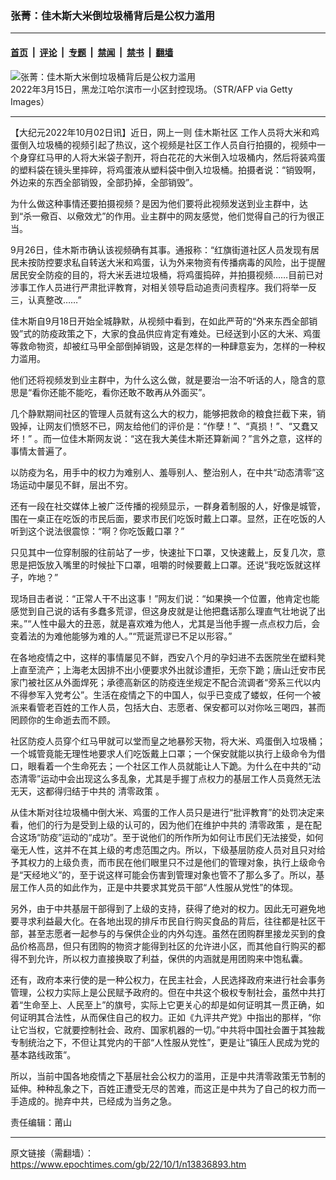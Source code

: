 ### 张菁：佳木斯大米倒垃圾桶背后是公权力滥用

---

#### [首页](../../../..?n13836893) &nbsp;|&nbsp; [评论](../../../../../epoch-comment?n13836893) &nbsp;|&nbsp; [专题](../../../../../epoch-special?n13836893) &nbsp;|&nbsp; [禁闻](../../../../../epoch-news?n13836893) &nbsp;|&nbsp; [禁书](../../../../../books?n13836893) &nbsp;|&nbsp; [翻墙](https://github.com/gfw-breaker/nogfw/blob/master/README.md?n13836893)


<div><img alt="张菁：佳木斯大米倒垃圾桶背后是公权力滥用" class="attachment-djy_600_400 size-djy_600_400 wp-post-image" src="https://i.epochtimes.com/assets/uploads/2022/09/id13831868-GettyImages-1239205075-600x400.jpg"/>
<div class="caption">
 2022年3月15日，黑龙江哈尔滨市一小区封控现场。（STR/AFP via Getty Images）
</div></div><hr/><div class="post_content" id="artbody" itemprop="articleBody">
 <!-- article content begin -->
 <p>
  【大纪元2022年10月02日讯】近日，网上一则
  <ok href="https://www.epochtimes.com/gb/tag/%E4%BD%B3%E6%9C%A8%E6%96%AF%E7%A4%BE%E5%8C%BA.html">
   佳木斯社区
  </ok>
  工作人员将大米和鸡蛋倒入垃圾桶的视频引起了热议，这个视频是社区工作人员自行拍摄的，视频中一个身穿红马甲的人将大米袋子割开，将白花花的大米倒入垃圾桶内，然后将装鸡蛋的塑料袋在镜头里摔碎，将鸡蛋液从塑料袋中倒入垃圾桶。拍摄者说：“销毁啊，外边来的东西全部销毁，全部扔掉，全部销毁”。
 </p>
 <p>
  为什么做这种事情还要拍摄视频？是因为他们要将此视频发送到业主群中，达到“杀一儆百、以儆效尤”的作用。业主群中的网友感觉，他们觉得自己的行为很正当。
 </p>
 <p>
  9月26日，佳木斯市确认该视频确有其事。通报称：“红旗街道社区人员发现有居民未按防控要求私自转送大米和鸡蛋，认为外来物资有传播病毒的风险，出于提醒居民安全防疫的目的，将大米丢进垃圾桶，将鸡蛋捣碎，并拍摄视频……目前已对涉事工作人员进行严肃批评教育，对相关领导启动追责问责程序。我们将举一反三，认真整改……”
 </p>
 <p>
  佳木斯自9月18日开始全城静默，从视频中看到，在如此严苛的“外来东西全部销毁”式的防疫政策之下，大家的食品供应肯定有难处。已经送到小区的大米、鸡蛋等救命物资，却被红马甲全部倒掉销毁，这是怎样的一种肆意妄为，怎样的一种权力滥用。
 </p>
 <p>
  他们还将视频发到业主群中，为什么这么做，就是要治一治不听话的人，隐含的意思是“看你还能不能吃，看你还敢不敢再从外面买”。
 </p>
 <p>
  几个静默期间社区的管理人员就有这么大的权力，能够把救命的粮食拦截下来，销毁掉，让网友们愤怒不已，网友给他们的评价是：“作孽！”、“真损！”、“又蠢又坏！” 。而一位佳木斯网友说：“这在我大美佳木斯还算新闻？”言外之意，这样的事情太普遍了。
 </p>
 <p>
  以防疫为名，用手中的权力为难别人、羞辱别人、整治别人，在中共“动态清零”这场运动中屡见不鲜，层出不穷。
 </p>
 <p>
  还有一段在社交媒体上被广泛传播的视频显示，一群身着制服的人，好像是城管，围在一桌正在吃饭的市民后面，要求市民们吃饭时戴上口罩。显然，正在吃饭的人听到这个说法很震惊：“啊？你吃饭戴口罩？”
 </p>
 <p>
  只见其中一位穿制服的往前站了一步，快速扯下口罩，又快速戴上，反复几次，意思是把饭放入嘴里的时候扯下口罩，咀嚼的时候要戴上口罩。还说“我吃饭就这样子，咋地？”
 </p>
 <p>
  现场目击者说：“正常人干不出这事！”网友们说：“如果换一个位置，他肯定也能感觉到自己说的话有多蠢多荒谬，但这身皮就是让他把蠢话那么理直气壮地说了出来。”“人性中最大的丑恶，就是喜欢难为他人，尤其是当他手握一点点权力后，会变着法的为难他能够为难的人。”“荒诞荒谬已不足以形容。”
 </p>
 <p>
  在各地疫情之中，这样的事情屡见不鲜，西安八个月的孕妇进不去医院坐在塑料凳上直至流产；上海老太因排不出小便要求外出就诊遭拒，无奈下跪；唐山迁安市民家门被社区从外面焊死；承德高新区的防疫连坐规定不配合流调者“旁系三代以内不得参军入党考公”。生活在疫情之下的中国人，似乎已变成了蝼蚁，任何一个被派来看管老百姓的工作人员，包括大白、志愿者、保安都可以对你吆三喝四，甚而罔顾你的生命逝去而不顾。
 </p>
 <p>
  社区防疫人员穿个红马甲就可以堂而皇之地暴殄天物，将大米、鸡蛋倒入垃圾桶；一个城管竟能无理性地要求人们吃饭戴上口罩；一个保安就能以执行上级命令为借口，眼看着一个生命死去；一个社区工作人员就能让人下跪。为什么在中共的“动态清零”运动中会出现这么多乱象，尤其是手握丁点权力的基层工作人员竟然无法无天，这都得归结于中共的
  <ok href="https://www.epochtimes.com/gb/tag/%E6%B8%85%E9%9B%B6%E6%94%BF%E7%AD%96.html">
   清零政策
  </ok>
  。
 </p>
 <p>
  从佳木斯对往垃圾桶中倒大米、鸡蛋的工作人员只是进行“批评教育”的处罚决定来看，他们的行为是受到上级的认可的，因为他们在维护中共的
  <ok href="https://www.epochtimes.com/gb/tag/%E6%B8%85%E9%9B%B6%E6%94%BF%E7%AD%96.html">
   清零政策
  </ok>
  ，是在配合这场“防疫”运动的“成功”。至于说他们的所作所为如何让市民们无法接受，如何毫无人性，这并不在其上级的考虑范围之内。所以，下级基层防疫人员对且只对给予其权力的上级负责，而市民在他们眼里只不过是他们的管理对象，执行上级命令是“天经地义”的，至于说这样可能会伤害到管理对象也管不了那么多了。所以，基层工作人员的如此作为，正是中共要求其党员干部“人性服从党性”的体现。
 </p>
 <p>
  另外，由于中共基层干部得到了上级的支持，获得了绝对的权力。因此无可避免地要寻求利益最大化。在各地出现的排斥市民自行购买食品的背后，往往都是社区干部，甚至志愿者一起参与的与保供企业的内外勾连。虽然在团购群里接龙买到的食品价格高昂，但只有团购的物资才能得到社区的允许进小区，而其他自行购买的都得不到允许，所以权力直接换取了利益，保供的内涵就是用团购来中饱私囊。
 </p>
 <p>
  还有，政府本来行使的是一种公权力，在民主社会，人民选择政府来进行社会事务管理，公权力实际上是公民赋予政府的。但在中共这个极权专制社会，虽然中共打着“生命至上、人民至上”的旗号，实际上它更关心的却是如何证明其一贯正确，如何证明其合法性，从而保住自己的权力。正如《九评共产党》中指出的那样，“你让它当权，它就要控制社会、政府、国家机器的一切。”中共将中国社会置于其独裁专制统治之下，不但让其党内的干部“人性服从党性”，更是让“镇压人民成为党的基本路线政策”。
 </p>
 <p>
  所以，当前中国各地疫情之下基层社会公权力的滥用，正是中共清零政策无节制的延伸。种种乱象之下，百姓正遭受无尽的苦难，而这正是中共为了自己的权力而一手造成的。抛弃中共，已经成为当务之急。
 </p>
 <p>
  责任编辑：莆山
 </p>
 <!-- article content end -->
 <div id="below_article_ad">
 </div>
</div>


---

原文链接（需翻墙）：https://www.epochtimes.com/gb/22/10/1/n13836893.htm